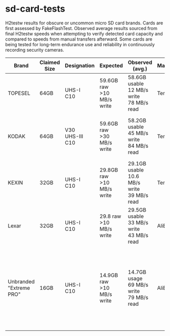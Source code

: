 # sd-card-tests
H2testw results for obscure or uncommon micro SD card brands. Cards are first assessed by FakeFlashTest. Observed average results sourced from final H2testw speeds when attempting to verify detected card capacity and compared to speeds from manual transfers afterward. Some cards are being tested for long-term endurance use and reliability in continuously recording security cameras.

| Brand | Claimed <br> Size | Designation | Expected | Observed (avg.) | Marketplace | Genuine? | Notes |
| - | - | - | - | - | - | - | - |
| TOPESEL | 64GB | UHS-I <br> C10 | 59.6GB raw <br> >10 MB/s write <br> | 58.6GB usable <br> 12 MB/s write <br> 78 MB/s read | Temu | Yes | Came with adapter. |
| KODAK | 64GB | V30 <br> UHS-III <br> C10 | 59.6GB raw <br> >30 MB/s write <br> | 58.2GB usable <br> 45 MB/s write <br> 84 MB/s read | Temu | Yes | Came with KODAK.ico <br> and autorun.inf for icon. <br> Came with adapter. |
| KEXIN | 32GB | UHS-I <br> C10 | 29.8GB raw <br> >10 MB/s write | 29.1GB usable <br> 10.6 MB/s write <br> 39 MB/s read | Temu | Yes |
| Lexar | 32GB | UHS-I <br> C10 | 29.8 raw <br> >10 MB/s write | 29.5GB usable <br> 33 MB/s write <br> 43 MB/s read | AliExpress | Yes |
| Unbranded "Extreme PRO"| 16GB | UHS-I <br> C10 | 14.9GB raw <br> >10 MB/s write | 14.7GB usage <br> 69 MB/s write <br> 79 MB/s read | AliExpress | Yes | Surprised a SanDisk knockoff is real and has these write speeds when claimed to be Class 10. Poor card printing. |
